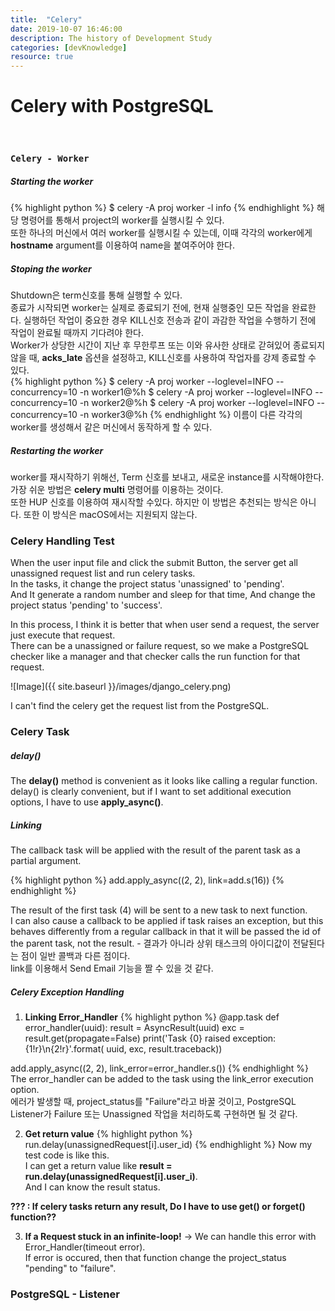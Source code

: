 ```yaml
---
title:  "Celery"
date: 2019-10-07 16:46:00
description: The history of Development Study
categories: [devKnowledge]
resource: true
---
```

# Celery with PostgreSQL
<br>

### `Celery - Worker`
##### Starting the worker
{% highlight python %}
$ celery -A proj worker -l info
{% endhighlight %}
해당 명령어를 통해서 project의 worker를 실행시킬 수 있다. <br>
또한 하나의 머신에서 여러 worker를 실행시킬 수 있는데, 이때 각각의 worker에게 **hostname** argument를 이용하여 name을 붙여주어야 한다. <br>

##### Stoping the worker
Shutdown은 term신호를 통해 실행할 수 있다. <br>
종료가 시작되면 worker는 실제로 종료되기 전에, 현재 실행중인 모든 작업을 완료한다. 실행하던 작업이 중요한 경우 KILL신호 전송과 같이 과감한 작업을 수행하기 전에 작업이 완료될 때까지 기다려야 한다. <br>
Worker가 상당한 시간이 지난 후 무한루프 또는 이와 유사한 상태로 갇혀있어 종료되지 않을 때, **acks_late** 옵션을 설정하고, KILL신호를 사용하여 작업자를 강제 종료할 수 있다. <br>
{% highlight python %}
$ celery -A proj worker --loglevel=INFO --concurrency=10 -n worker1@%h
$ celery -A proj worker --loglevel=INFO --concurrency=10 -n worker2@%h
$ celery -A proj worker --loglevel=INFO --concurrency=10 -n worker3@%h
{% endhighlight %}
이름이 다른 각각의 worker를 생성해서 같은 머신에서 동작하게 할 수 있다. <br>

##### Restarting the worker
worker를 재시작하기 위해선, Term 신호를 보내고, 새로운 instance를 시작해야한다. <br>
가장 쉬운 방법은 **celery multi** 명령어를 이용하는 것이다. <br>
또한 HUP 신호를 이용하여 재시작할 수있다. 하지만 이 방법은 추천되는 방식은 아니다. 또한 이 방식은 macOS에서는 지원되지 않는다. <br>

### Celery Handling Test
When the user input file and click the submit Button, the server get all unassigned request list and run celery tasks.<br>
In the tasks, it change the project status 'unassigned' to 'pending'. <br>
And It generate a random number and sleep for that time, And change the project status 'pending' to 'success'. <br>

In this process, I think it is better that when user send a request, the server just execute that request. <br>
There can be a unassigned or failure request, so we make a PostgreSQL checker like a manager and that checker calls the run function for that request. <br>

![Image]({{ site.baseurl }}/images/django_celery.png)

I can't find the celery get the request list from the PostgreSQL. <br>

### Celery Task
##### delay()
The **delay()** method is convenient as it looks like calling a regular function. <br>
delay() is clearly convenient, but if I want to set additional execution options, I have to use **apply_async()**. <br>

##### Linking
The callback task will be applied with the result of the parent task as a partial argument. <br>

{% highlight python %}
add.apply_async((2, 2), link=add.s(16))
{% endhighlight %}

The result of the first task (4) will be sent to a new task to next function. <br>
I can also cause a callback to be applied if task raises an exception, but this behaves differently from a regular callback in that it will be passed the id of the parent task, not the result. - 결과가 아니라 상위 태스크의 아이디값이 전달된다는 점이 일반 콜백과 다른 점이다. <br>
link를 이용해서 Send Email 기능을 짤 수 있을 것 같다. <br>

##### Celery Exception Handling
1. **Linking Error_Handler**
{% highlight python %}
@app.task
def error_handler(uuid):
    result = AsyncResult(uuid)
    exc = result.get(propagate=False)
    print('Task {0} raised exception: {1!r}\n{2!r}'.format(
          uuid, exc, result.traceback))

add.apply_async((2, 2), link_error=error_handler.s())
{% endhighlight %}
The error_handler can be added to the task using the link_error execution option. <br>
에러가 발생할 때, project_status를 "Failure"라고 바꿀 것이고, PostgreSQL Listener가 Failure 또는 Unassigned 작업을 처리하도록 구현하면 될 것 같다. <br>

2. **Get return value**
{% highlight python %}
run.delay(unassignedRequest[i].user_id)
{% endhighlight %}
Now my test code is like this. <br>
I can get a return value like **result = run.delay(unassignedRequest[i].user_i)**. <br>
And I can know the result status. <br>

**??? : If celery tasks return any result, Do I have to use get() or forget() function??** <br>

3. **If a Request stuck in an infinite-loop!**
-> We can handle this error with Error_Handler(timeout error).  <br>
If error is occured, then that function change the project_status "pending" to "failure". <br>

### PostgreSQL - Listener

